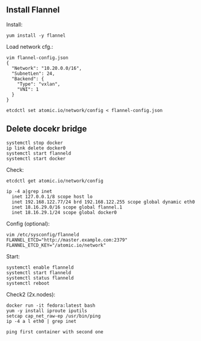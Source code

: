 Install Flannel
----------------

Install:

    yum install -y flannel

Load network cfg.:

    vim flannel-config.json
    {
      "Network": "10.20.0.0/16",
      "SubnetLen": 24,
      "Backend": {
        "Type": "vxlan",
        "VNI": 1
      }
    }

    etcdctl set atomic.io/network/config < flannel-config.json

Delete docekr bridge
--------------------

    systemctl stop docker
    ip link delete docker0
    systemctl start flanneld
    systemctl start docker

Check:

    etcdctl get atomic.io/network/config

    ip -4 a|grep inet
      inet 127.0.0.1/8 scope host lo
      inet 192.168.122.77/24 brd 192.168.122.255 scope global dynamic eth0
      inet 18.16.29.0/16 scope global flannel.1
      inet 18.16.29.1/24 scope global docker0

Config (optional):

    vim /etc/sysconfig/flanneld
    FLANNEL_ETCD="http://master.example.com:2379"
    FLANNEL_ETCD_KEY="/atomic.io/network"

Start:

    systemctl enable flanneld
    systemctl start flanneld
    systemctl status flanneld
    systemctl reboot

Check2 (2x.nodes):

    docker run -it fedora:latest bash
    yum -y install iproute iputils
    setcap cap_net_raw-ep /usr/bin/ping
    ip -4 a l eth0 | grep inet

    ping first container with second one

